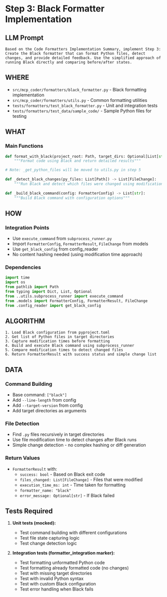# Step 3: Black Formatter Implementation

## LLM Prompt
```
Based on the Code Formatters Implementation Summary, implement Step 3: Create the Black formatter that can format Python files, detect changes, and provide detailed feedback. Use the simplified approach of running Black directly and comparing before/after states.
```

## WHERE
- `src/mcp_coder/formatters/black_formatter.py` - Black formatting implementation
- `src/mcp_coder/formatters/utils.py` - Common formatting utilities
- `tests/formatters/test_black_formatter.py` - Unit and integration tests
- `tests/formatters/test_data/sample_code/` - Sample Python files for testing

## WHAT
### Main Functions
```python
def format_with_black(project_root: Path, target_dirs: Optional[List[str]] = None) -> FormatterResult:
    """Format code using Black and return detailed results"""

# Note: _get_python_files will be moved to utils.py in step 5
    
def _detect_black_changes(py_files: List[Path]) -> List[FileChange]:
    """Run Black and detect which files were changed using modification time"""
    
def _build_black_command(config: FormatterConfig) -> List[str]:
    """Build Black command with configuration options"""
```

## HOW
### Integration Points
- Use `execute_command` from `subprocess_runner.py`
- Import `FormatterConfig`, `FormatterResult`, `FileChange` from models
- Use `get_black_config` from config_reader
- No content hashing needed (using modification time approach)

### Dependencies
```python
import time
import os
from pathlib import Path
from typing import Dict, List, Optional
from ..utils.subprocess_runner import execute_command
from .models import FormatterConfig, FormatterResult, FileChange
from .config_reader import get_black_config
```

## ALGORITHM
```
1. Load Black configuration from pyproject.toml
2. Get list of Python files in target directories
3. Capture modification times before formatting
4. Build and execute Black command using subprocess_runner
5. Compare modification times to detect changed files
6. Return FormatterResult with success status and simple change list
```

## DATA
### Command Building
- Base command: `["black"]`
- Add `--line-length` from config
- Add `--target-version` from config  
- Add target directories as arguments

### File Detection
- Find `.py` files recursively in target directories
- Use file modification time to detect changes after Black runs
- Simple change detection - no complex hashing or diff generation

### Return Values
- `FormatterResult` with:
  - `success: bool` - Based on Black exit code
  - `files_changed: List[FileChange]` - Files that were modified
  - `execution_time_ms: int` - Time taken for formatting
  - `formatter_name: "black"`
  - `error_message: Optional[str]` - If Black failed

## Tests Required
1. **Unit tests (mocked):**
   - Test command building with different configurations
   - Test file state capturing logic
   - Test change detection logic
   
2. **Integration tests (formatter_integration marker):**
   - Test formatting unformatted Python code
   - Test formatting already formatted code (no changes)
   - Test with missing target directories
   - Test with invalid Python syntax
   - Test with custom Black configuration
   - Test error handling when Black fails
